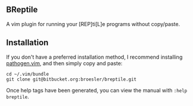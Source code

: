 ## BReptile

A vim plugin for running your [REP]ti[L]e programs without copy/paste.

## Installation

If you don't have a preferred installation method, I recommend
installing [pathogen.vim](https://github.com/tpope/vim-pathogen), and
then simply copy and paste:

    cd ~/.vim/bundle
    git clone git@bitbucket.org:broesler/breptile.git

Once help tags have been generated, you can view the manual with
`:help breptile`.
